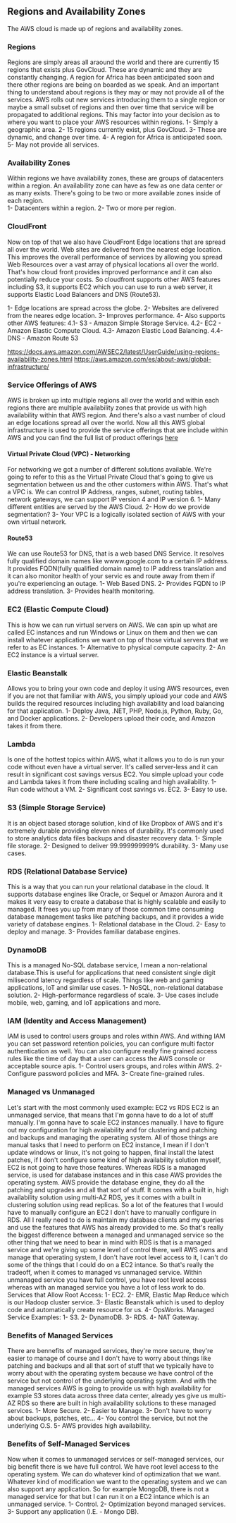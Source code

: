 ## Regions and Availability Zones
The AWS cloud is made up of regions and availability zones. 

### Regions 
Regions are simply areas all araound the world and there are currently 15 regions that exists plus GovCloud. These are dynamic and they are constantly changing. A region for Africa has been anticipated soon and there other regions are being on boarded as we speak. And an important thing to understand about regions is they may or may not provide all of the services. 
AWS rolls out new services introducing them to a single region or maybe a small subset of regions and then over time that service will be propagated to additional regions. This may factor into your decision as to where you want to place your AWS resources within regions. 
1- Simply a geographic area.
2- 15 regions currently exist, plus GovCloud.
3- These are dynamic, and change over time.
4- A region for Africa is anticipated soon.
5- May not provide all services.

### Availability Zones
Within regions we have availability zones, these are groups of datacenters within a region. An availability zone can have as few as one data center or as many exists. There's going to be two or more available zones inside of each region.   
1- Datacenters within a region.
2- Two or more per region.

### CloudFront
Now on top of that we also have CloudFront Edge locations that are spread all over the world. Web sites are delivered from the nearest edge location. This improves the overall performance of services by allowing you spread Web Resources over a vast array of physical locations all over the world. That's how cloud front provides improved performance and it can also potentially reduce your costs. So cloudfront supports other AWS features including S3, it supports EC2 which you can use to run a web server, it supports Elastic Load Balancers and DNS (Route53).

1- Edge locations are spread across the globe.
2- Websites are delivered from the neares edge location.
3- Improves performance.
4- Also supports other AWS features:
  4.1- S3 - Amazon Simple Storage Service.
  4.2- EC2 - Amazon Elastic Compute Cloud.
  4.3- Amazon Elastic Load Balancing.
  4.4- DNS - Amazon Route 53 

https://docs.aws.amazon.com/AWSEC2/latest/UserGuide/using-regions-availability-zones.html
https://aws.amazon.com/es/about-aws/global-infrastructure/

### Service Offerings of AWS
AWS is broken up into multiple regions all over the world and within each regions there are multiple availability zones that provide us with high availability within that AWS region. And there's also a vast number of cloud an edge locations spread all over the world. Now all this AWS global infrastructure is used to provide the service offerings that are include within AWS and you can find the full list of product offerings [here](https://aws.amazon.com/products/)

#### Virtual Private Cloud (VPC) - Networking
For networking we got a number of different solutions available. We're going to refer to this as the Virtual Private Cloud that's going to give us segmentation between us and the other customers within AWS. That's what a VPC is. We can control IP Address, ranges, subnet, routing tables, network gateways, we can support IP version 4 and IP version 6.
1- Many different entities are served by the AWS Cloud.
2- How do we provide segmentation?
3- Your VPC is a logically isolated section of AWS with your own virtual network.

#### Route53
We can use Route53 for DNS, that is a web based DNS Service. It resolves fully qualified domain names like wwww.google.com to a certain IP address. It provides FQDN(fully qualified domain name) to IP address translation and it can also monitor health of your servic es and route away from them if you're experiencing an outage.
1- Web Based DNS.
2- Provides FQDN to IP address translation.
3- Provides health monitoring.

### EC2 (Elastic Compute Cloud)
This is how we can run virtual servers on AWS. We can spin up what are called EC instances and run Windows or Linux on them and then we can install whatever applications we want on top of those virtual servers that we refer to as EC instances. 
1- Alternative to physical compute capacity.
2- An EC2 instance is a virtual server.

### Elastic Beanstalk
Allows you to bring your own code and deploy it using AWS resources, even if you are not that familiar with AWS, you simply upload your code and AWS builds the required resources including high availability and load balancing for that application.
1- Deploy Java, .NET, PHP, Node.js, Python, Ruby, Go, and Docker applications.
2- Developers upload their code, and Amazon takes it from there.

### Lambda
Is one of the hottest topics within AWS, what it allows you to do is run your code without even have a virtual server. It's called server-less and it can result in significant cost savings versus EC2. You simple upload your code and Lambda takes it from there including scaling and high availability. 
1- Run code without a VM.
2- Significant cost savings vs. EC2.
3- Easy to use.

### S3 (Simple Storage Service)
It is an object based storage solution, kind of like Dropbox of AWS and it's extremely durable providing eleven nines of durability. It's commonly used to store analytics data files backups and disaster recovery data. 
1- Simple file storage.
2- Designed to deliver 99.999999999% durability.
3- Many use cases. 

### RDS (Relational Database Service)
This is a way that you can run your relational database in the cloud. It supports database engines like Oracle, or Sequel or Amazon Aurora and it makes it very easy to create a database that is highly scalable and easily to managed. It frees you up from many of those common time consuming database management tasks like patching backups, and it provides a wide variety of database engines. 
1- Relational database in the Cloud.
2- Easy to deploy and manage.
3- Provides familiar database engines.

### DynamoDB
This is a managed No-SQL database service, I mean a non-relational database.This is useful for applications that need consistent single digit milisecond latency regardless of scale. Things like web and gaming applications, IoT and similar use cases.
1- NoSQL, non-relational database solution.
2- High-performance regardless of scale.
3- Use cases include mobile, web, gaming, and IoT applications and more.

### IAM (Identity and Access Management)
IAM is used to control users groups and roles within AWS. And withing IAM you can set password retention policies, you can configure multi factor authentication as well. You can also configure really fine grained access rules like the time of day that a user can access the AWS console or acceptable source apis.
1- Control users groups, and roles within AWS.
2- Configure password policies and MFA.
3- Create fine-grained rules.  

### Managed vs Unmanaged
Let's start with the most commonly used example: EC2 vs RDS
EC2 is an unmanaged service, that means that I'm gonna have to do a lot of stuff manually. I'm gonna have to scale EC2 instances manually. I have to figure out my configuration for high availability and for clustering and patching and backups and managing the operating system. All of those things are manual tasks that I need to perform on EC2 instance, I mean if I don't update windows or linux, it's not going to happen, final install the latest patches, if I don't configure some kind of high availability solution myself, EC2 is not going to have those features. 
Whereas RDS is a managed service, is used for database instances and in this case AWS provides the operating system. AWS provide the database engine, they do all the patching and upgrades and all that sort of stuff. It comes with a built in, high availability solution using multi-AZ RDS, yes it comes with a built in clustering solution using read replicas. So a lot of the features that I would have to manually configure an EC2 I don't have to manually configure in RDS. All I really need to do is maintain my database clients and my queries and use the features that AWS has already provided to me. 
So that's really the biggest difference between a managed and unmanaged service so the other thing that we need to bear in mind with RDS is that is a managed service and we're giving up some level of control there, well AWS owns and manage that operating system, I don't have root level access to it, I can't do some of the things that I could do on a EC2 intance. So that's really the tradeoff, when it comes to managed vs unmanaged service. Within unmanaged service you have full control, you have root level access whereas with an managed service you have a lot of less work to do. 
Services that Allow Root Access:
1- EC2.
2- EMR, Elastic Map Reduce which is our Hadoop cluster service.
3- Elastic Beanstalk which is used to deploy code and automatically create resource for us.
4- OpsWorks.
Managed Service Examples:
1- S3.
2- DynamoDB.
3- RDS.
4- NAT Gateway.

### Benefits of Managed Services
There are bennefits of managed services, they're more secure, they're easier to manage of course and I don't have to worry about things like patching and backups and all that sort of stuff that we typically have to worry about with the operating system because we have control of the service but not control of the underlying operating system. And with the managed services AWS is going to provide us with high availability for example S3 stores data across three data center, already yes give us multi-AZ RDS so there are built in high availability solutions to these managed services.
1- More Secure.
2- Easier to Manage.
3- Don't have to worry about backups, patches, etc...
4- You control the service, but not the underlying O.S.
5- AWS provides high availability.

### Benefits of Self-Managed Services
Now when it comes to unmanaged services or self-managed services, our big benefit there is we have full control. We have root level access to the operating system. We can do whatever kind of optimization that we want. Whatever kind of modification we want to the operating system and we can also support any application. So for example MongoDB, there is not a managed service for that but I can run it on a EC2 intance which is an unmanaged service. 
1- Control.
2- Optimization beyond managed services.
3- Support any application (I.E. - Mongo DB).